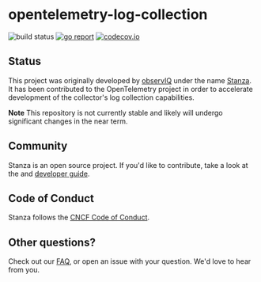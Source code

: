 # opentelemetry-log-collection

![build status](https://github.com/open-telemetry/opentelemetry-collector-contrib/pkg/stanza/actions/workflows/main.yml/badge.svg)
[![go report](https://goreportcard.com/badge/github.com/open-telemetry/opentelemetry-collector-contrib/pkg/stanza)](https://goreportcard.com/report/github.com/open-telemetry/opentelemetry-collector-contrib/pkg/stanza)
[![codecov.io](https://codecov.io/gh/open-telemetry/opentelemetry-log-collection/coverage.svg?branch=main)](https://app.codecov.io/gh/open-telemetry/opentelemetry-log-collection?branch=main)

## Status

This project was originally developed by [observIQ](https://observiq.com/) under the name [Stanza](https://github.com/observIQ/stanza). It has been contributed to the OpenTelemetry project in order to accelerate development of the collector's log collection capabilities.

**Note** This repository is not currently stable and likely will undergo significant changes in the near term.

## Community

Stanza is an open source project. If you'd like to contribute, take a look at the and [developer guide](./docs/development.md).

## Code of Conduct

Stanza follows the [CNCF Code of Conduct](https://github.com/cncf/foundation/blob/master/code-of-conduct.md).

## Other questions?

Check out our [FAQ](/docs/faq.md), or open an issue with your question. We'd love to hear from you.
